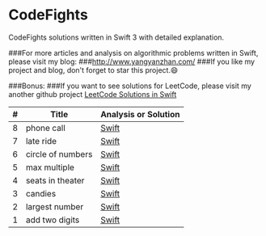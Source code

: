 # CodeFights
CodeFights solutions written in Swift 3 with detailed explanation.

###For more articles and analysis on algorithmic problems written in Swift, please visit my blog:
###<a href="http://www.yangyanzhan.com/" target="_blank">http://www.yangyanzhan.com/</a>
###If you like my project and blog, don't forget to star this project.:smile:

###Bonus:
###If you want to see solutions for LeetCode, please visit my another github project <a href="https://github.com/yangyanzhan/leetcode">LeetCode Solutions in Swift</a>

| # | Title | Analysis or Solution |
|---| ----- | -------- |
|8|phone call|<a href="https://github.com/yangyanzhan/CodeFights/blob/master/solutions/phone_call.swift">Swift</a>|
|7|late ride|<a href="https://github.com/yangyanzhan/CodeFights/blob/master/solutions/late_ride.swift">Swift</a>|
|6|circle of numbers|<a href="https://github.com/yangyanzhan/CodeFights/blob/master/solutions/circle_of_numbers.swift">Swift</a>|
|5|max multiple|<a href="https://github.com/yangyanzhan/CodeFights/blob/master/solutions/max_multiple.swift">Swift</a>|
|4|seats in theater|<a href="https://github.com/yangyanzhan/CodeFights/blob/master/solutions/seats_in_theater.swift">Swift</a>|
|3|candies|<a href="https://github.com/yangyanzhan/CodeFights/blob/master/solutions/candies.swift">Swift</a>|
|2|largest number|<a href="https://github.com/yangyanzhan/CodeFights/blob/master/solutions/largest_number.swift">Swift</a>|
|1|add two digits|<a href="https://github.com/yangyanzhan/CodeFights/blob/master/solutions/add_two_digits.swift">Swift</a>|

